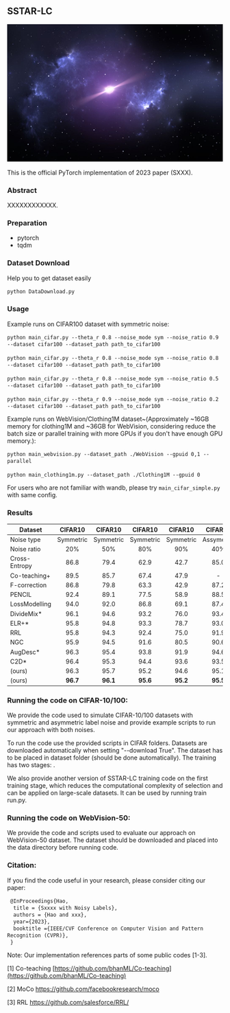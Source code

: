 ## SSTAR-LC

<p align="center">
    <img src="sources/method.jpg" alt="drawing" width="800"/>
</p>


This is the official PyTorch implementation of 2023 paper   (SXXX). 

### Abstract
XXXXXXXXXXXX.

### Preparation
- pytorch
- tqdm

### Dataset Download

Help you to get dataset easily
```python
python DataDownload.py
```


### Usage

Example runs on CIFAR100 dataset with symmetric noise:
```
python main_cifar.py --theta_r 0.8 --noise_mode sym --noise_ratio 0.9 --dataset cifar100 --dataset_path path_to_cifar100

python main_cifar.py --theta_r 0.8 --noise_mode sym --noise_ratio 0.8 --dataset cifar100 --dataset_path path_to_cifar100

python main_cifar.py --theta_r 0.8 --noise_mode sym --noise_ratio 0.5 --dataset cifar100 --dataset_path path_to_cifar100

python main_cifar.py --theta_r 0.9 --noise_mode sym --noise_ratio 0.2 --dataset cifar100 --dataset_path path_to_cifar100
```

Example runs on WebVision/Clothing1M dataset~(Approximately ~16GB memory for clothing1M and ~36GB for WebVision, considering reduce the batch size or parallel training with more GPUs if you don't have enough GPU memory.):
```
python main_webvision.py --dataset_path ./WebVision --gpuid 0,1 --parallel

python main_clothing1m.py --dataset_path ./Clothing1M --gpuid 0
```

For users who are not familiar with wandb, please try `main_cifar_simple.py` with same config.


### Results
| Dataset       |  CIFAR10  |  CIFAR10  |  CIFAR10  |  CIFAR10  |  CIFAR10   | CIFAR100  | CIFAR100  | CIFAR100  | CIFAR100  |
| ------------- | :-------: | :-------: | :-------: | :-------: | :--------: | :-------: | :-------: | :-------: | :-------: |
| Noise type    | Symmetric | Symmetric | Symmetric | Symmetric | Assymetric | Symmetric | Symmetric | Symmetric | Symmetric |
| Noise ratio   |    20%    |    50%    |    80%    |    90%    |    40%     |    20%    |    50%    |    80%    |    90%    |
| Cross-Entropy |   86.8    |   79.4    |   62.9    |   42.7    |    85.0    |   62.0    |   46.7    |   19.9    |   10.1    |
| Co-teaching+  |   89.5    |   85.7    |   67.4    |   47.9    |     -      |   65.6    |   51.8    |   27.9    |   13.7    |
| F-correction  |   86.8    |   79.8    |   63.3    |   42.9    |    87.2    |   61.5    |   46.6    |   19.9    |   10.2    |
| PENCIL        |   92.4    |   89.1    |   77.5    |   58.9    |    88.5    |   69.4    |   57.5    |   31.1    |   15.3    |
| LossModelling |   94.0    |   92.0    |   86.8    |   69.1    |    87.4    |   73.9    |   66.1    |   48.2    |   24.3    |
| DivideMix*    |   96.1    |   94.6    |   93.2    |   76.0    |    93.4    |   77.3    |   74.6    |   60.2    |   31.5    |
| ELR+*         |   95.8    |   94.8    |   93.3    |   78.7    |    93.0    |   77.6    |   73.6    |   60.8    |   33.4    |
| RRL           |   95.8    |   94.3    |   92.4    |   75.0    |    91.9    |   79.1    |   74.8    |   57.7    |   29.3    |
| NGC           |   95.9    |   94.5    |   91.6    |   80.5    |    90.6    |   79.3    |   75.9    |   62.7    |   29.8    |
| AugDesc*      |   96.3    |   95.4    |   93.8    |   91.9    |    94.6    |   79.5    |   77.2    |   66.4    |   41.2    |
| C2D*          |   96.4    |   95.3    |   94.4    |   93.6    |    93.5    |   78.7    |   76.4    |   67.8    |   58.7    |
| (ours)        |   96.3    |   95.7    |   95.2    |   94.6    |    95.1    |   79.0    |   75.9    |   69.5    |   61.8    |
| (ours)        | **96.7**  | **96.1**  | **95.6**  | **95.2**  |  **95.5**  | **79.7**  | **77.2**  | **71.9**  | **66.6**  |

### Running the code on CIFAR-10/100:

We provide the code used to simulate CIFAR-10/100 datasets with symmetric and asymmetric label noise and provide example scripts to run our approach with both noises.

To run the code use the provided scripts in CIFAR folders. Datasets are downloaded automatically when setting "--download True". The dataset has to be placed in dataset folder (should be done automatically). The training has two stages: .

We also provide another version of SSTAR-LC training code on the first training stage, which reduces the computational complexity of selection and can be applied on large-scale datasets. It can be used by running train run.py.

### Running the code on WebVision-50:

We provide the code and scripts used to evaluate our approach on WebVision-50 dataset. The dataset should be downloaded and placed into the data directory before running code.

### Citation:

If you find the code useful in your research, please consider citing our paper:

```
 @InProceedings{Hao,
  title = {Sxxxx with Noisy Labels},
  authors = {Hao and xxx},
  year={2023},
  booktitle ={IEEE/CVF Conference on Computer Vision and Pattern Recognition (CVPR)},
 } 
```

Note: Our implementation references parts of some public codes [1-3].

[1] Co-teaching [https://github.com/bhanML/Co-teaching](https://github.com/bhanML/Co-teaching)

[2] MoCo https://github.com/facebookresearch/moco

[3] RRL https://github.com/salesforce/RRL/








